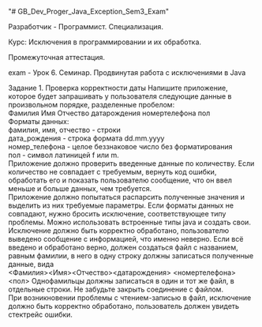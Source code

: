 "# GB_Dev_Proger_Java_Exception_Sem3_Exam" 

Разработчик - Программист. Специализация.

Курс: Исключения в программировании и их обработка.

Промежуточная аттестация.

exam - Урок 6. Семинар. Продвинутая работа с исключениями в Java

Задание 1. Проверка корректности даты
Напишите приложение, которое будет запрашивать у пользователя следующие данные в произвольном порядке, разделенные пробелом:  
Фамилия Имя Отчество датарождения номертелефона пол  
Форматы данных:  
фамилия, имя, отчество - строки  
дата_рождения - строка формата dd.mm.yyyy  
номер_телефона - целое беззнаковое число без форматирования  
пол - символ латиницей f или m.  
Приложение должно проверить введенные данные по количеству. Если
количество не совпадает с требуемым, вернуть код ошибки, обработать его и
показать пользователю сообщение, что он ввел меньше и больше данных, чем
требуется.  
Приложение должно попытаться распарсить полученные значения и выделить из
них требуемые параметры. Если форматы данных не совпадают, нужно бросить
исключение, соответствующее типу проблемы. Можно использовать встроенные
типы java и создать свои. Исключение должно быть корректно обработано,
пользователю выведено сообщение с информацией, что именно неверно.
Если всё введено и обработано верно, должен создаться файл с названием,
равным фамилии, в него в одну строку должны записаться полученные данные,
вида  
<Фамилия><Имя><Отчество><датарождения> <номертелефона><пол>
Однофамильцы должны записаться в один и тот же файл, в отдельные строки.
Не забудьте закрыть соединение с файлом.  
При возникновении проблемы с чтением-записью в файл, исключение должно
быть корректно обработано, пользователь должен увидеть стектрейс ошибки.